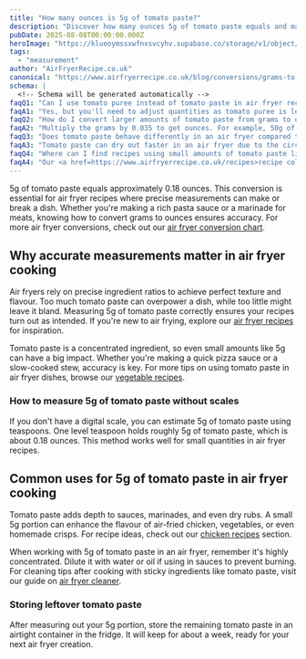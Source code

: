```yaml
---
title: "How many ounces is 5g of tomato paste?"
description: "Discover how many ounces 5g of tomato paste equals and master air fryer recipes with precise measurements. Perfect for UK cooks!"
pubDate: 2025-08-08T00:00:00.000Z
heroImage: "https://klueoymssxwfnxsvcyhv.supabase.co/storage/v1/object/public/Shmucket/how-many-ounces-is-5g-tomato-paste.webp"
tags:
  - "measurement"
author: "AirFryerRecipe.co.uk"
canonical: "https://www.airfryerrecipe.co.uk/blog/conversions/grams-to-ounces/how-many-ounces-is-5g-tomato-paste"
schema: |
  <!-- Schema will be generated automatically -->
faqQ1: "Can I use tomato puree instead of tomato paste in air fryer recipes?"
faqA1: "Yes, but you'll need to adjust quantities as tomato puree is less concentrated. For every 5g of tomato paste, use about 10g of tomato puree. Reduce other liquids in your recipe slightly to compensate."
faqQ2: "How do I convert larger amounts of tomato paste from grams to ounces?"
faqA2: "Multiply the grams by 0.035 to get ounces. For example, 50g of tomato paste equals 1.76 ounces. Our <a href=https://www.airfryerrecipe.co.uk/air-fryer-conversion-chart>conversion chart</a> has more detailed measurements for air fryer cooking."
faqQ3: "Does tomato paste behave differently in an air fryer compared to conventional cooking?"
faqA3: "Tomato paste can dry out faster in an air fryer due to the circulating hot air. Mix it with a little oil or water when using small amounts like 5g to prevent burning while maintaining flavour."
faqQ4: "Where can I find recipes using small amounts of tomato paste like 5g?"
faqA4: "Our <a href=https://www.airfryerrecipe.co.uk/recipes>recipe collection</a> includes many dishes that use small quantities of tomato paste. Look for marinades, rubs, or sauces where precise measurements like 5g make all the difference."
---
```

<p>5g of tomato paste equals approximately 0.18 ounces. This conversion is essential for air fryer recipes where precise measurements can make or break a dish. Whether you're making a rich pasta sauce or a marinade for meats, knowing how to convert grams to ounces ensures accuracy. For more air fryer conversions, check out our <a href=https://www.airfryerrecipe.co.uk/air-fryer-conversion-chart>air fryer conversion chart</a>.</p>  

<h2>Why accurate measurements matter in air fryer cooking</h2>  
<p>Air fryers rely on precise ingredient ratios to achieve perfect texture and flavour. Too much tomato paste can overpower a dish, while too little might leave it bland. Measuring 5g of tomato paste correctly ensures your recipes turn out as intended. If you're new to air frying, explore our <a href=https://www.airfryerrecipe.co.uk/recipes>air fryer recipes</a> for inspiration.</p>  

<p>Tomato paste is a concentrated ingredient, so even small amounts like 5g can have a big impact. Whether you're making a quick pizza sauce or a slow-cooked stew, accuracy is key. For more tips on using tomato paste in air fryer dishes, browse our <a href=https://www.airfryerrecipe.co.uk/recipe-category/vegetables>vegetable recipes</a>.</p>  

<h3>How to measure 5g of tomato paste without scales</h3>  
<p>If you don't have a digital scale, you can estimate 5g of tomato paste using teaspoons. One level teaspoon holds roughly 5g of tomato paste, which is about 0.18 ounces. This method works well for small quantities in air fryer recipes.</p>  

<h2>Common uses for 5g of tomato paste in air fryer cooking</h2>  
<p>Tomato paste adds depth to sauces, marinades, and even dry rubs. A small 5g portion can enhance the flavour of air-fried chicken, vegetables, or even homemade crisps. For recipe ideas, check out our <a href=https://www.airfryerrecipe.co.uk/recipe-category/chicken>chicken recipes</a> section.</p>  

<p>When working with 5g of tomato paste in an air fryer, remember it's highly concentrated. Dilute it with water or oil if using in sauces to prevent burning. For cleaning tips after cooking with sticky ingredients like tomato paste, visit our guide on <a href=https://www.airfryerrecipe.co.uk/air-fryer-cleaner>air fryer cleaner</a>.</p>  

<h3>Storing leftover tomato paste</h3>  
<p>After measuring out your 5g portion, store the remaining tomato paste in an airtight container in the fridge. It will keep for about a week, ready for your next air fryer creation.</p>
